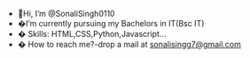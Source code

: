 - 👋Hi, I’m @SonaliSingh0110 
- �I’m currently pursuing my Bachelors in IT(Bsc IT)
- � Skills: HTML,CSS,Python,Javascript...
- � How to reach me?-drop a mail at sonalisingg7@gmail.com

<!---
SonaliSingh0110/SonaliSingh0110 is a ✨ special ✨ repository because its `README.md` (this file) appears on your GitHub profile.
You can click the Preview link to take a look at your changes.
--->
